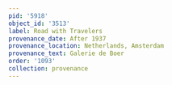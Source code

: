 ```yaml
---
pid: '5918'
object_id: '3513'
label: Road with Travelers
provenance_date: After 1937
provenance_location: Netherlands, Amsterdam
provenance_text: Galerie de Boer
order: '1093'
collection: provenance
---
```

